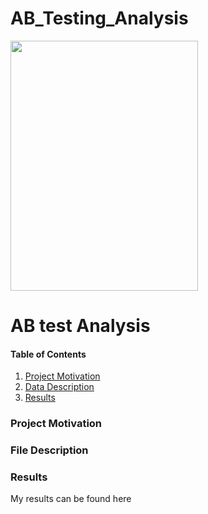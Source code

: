 # AB_Testing_Analysis



<img src="https://user-images.githubusercontent.com/38785783/138585739-45b7c95e-069c-4d58-a194-149eebf1492f.png" width="300" height="400" />

# AB test Analysis


#### Table of Contents

1. [Project Motivation](#motivation)
2. [Data Description](#data)
3. [Results](#results)

### Project Motivation <a name="motivation"></a>


### File Description <a name="data"></a>


### Results <a name="results"></a>

My results can be found here

